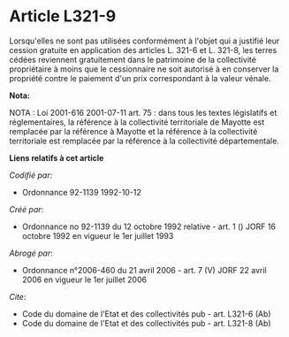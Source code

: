 # Article L321-9

Lorsqu'elles ne sont pas utilisées conformément à l'objet qui a justifié leur cession gratuite en application des articles L.
321-6 et L. 321-8, les terres cédées reviennent gratuitement dans le patrimoine de la collectivité propriétaire à moins que
le cessionnaire ne soit autorisé à en conserver la propriété contre le paiement d'un prix correspondant à la valeur vénale.

**Nota:**

NOTA : Loi 2001-616 2001-07-11 art. 75 : dans tous les textes législatifs et réglementaires, la référence à la collectivité
territoriale de Mayotte est remplacée par la référence à Mayotte et la référence à la collectivité territoriale est remplacée
par la référence à la collectivité départementale.

**Liens relatifs à cet article**

_Codifié par_:

  - Ordonnance 92-1139 1992-10-12

_Créé par_:

  - Ordonnance no 92-1139 du 12 octobre 1992 relative  - art. 1 () JORF 16 octobre 1992 en vigueur le 1er juillet 1993

_Abrogé par_:

  - Ordonnance n°2006-460 du 21 avril 2006 - art. 7 (V) JORF 22 avril 2006 en vigueur le 1er juillet 2006

_Cite_:

  - Code du domaine de l'Etat et des collectivités pub - art. L321-6 (Ab)
  - Code du domaine de l'Etat et des collectivités pub - art. L321-8 (Ab)
